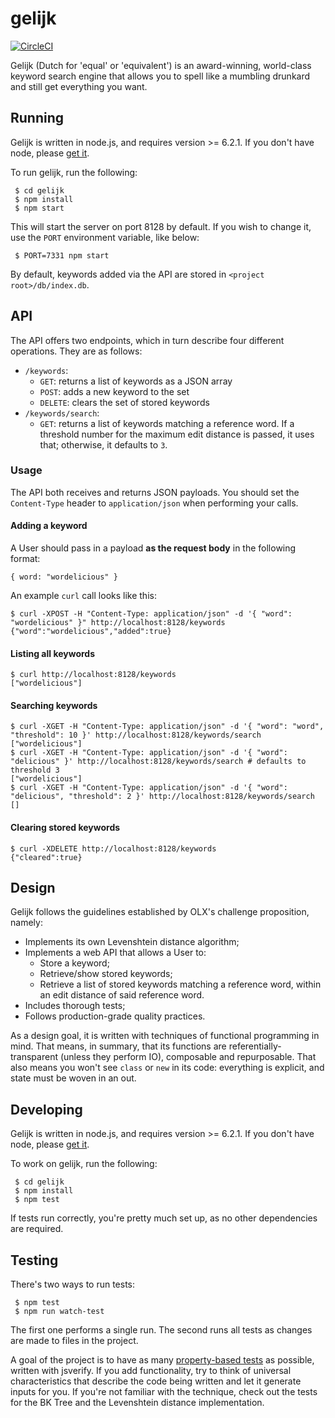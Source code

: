 # gelijk

[![CircleCI](https://circleci.com/bb/dodecaphonic/gelijk.svg?style=svg)](https://circleci.com/bb/dodecaphonic/gelijk)

Gelijk (Dutch for 'equal' or 'equivalent') is an award-winning, world-class keyword search engine that allows you to spell like a mumbling drunkard and still get everything you want.

## Running

Gelijk is written in node.js, and requires version >= 6.2.1. If you don't have node, please [get it][nodejs].

To run gelijk, run the following:

     $ cd gelijk
     $ npm install
     $ npm start

This will start the server on port 8128 by default. If you wish to change it, use the `PORT` environment variable, like below:

     $ PORT=7331 npm start
     
By default, keywords added via the API are stored in `<project root>/db/index.db`.

## API

The API offers two endpoints, which in turn describe four different operations. They are as follows:

- `/keywords`:
    - `GET`: returns a list of keywords as a JSON array
    - `POST`: adds a new keyword to the set
    - `DELETE`: clears the set of stored keywords
- `/keywords/search`:
    - `GET`: returns a list of keywords matching a reference word. If a threshold number for the maximum edit distance is passed, it uses that; otherwise, it defaults to `3`.
  
### Usage

The API both receives and returns JSON payloads. You should set the `Content-Type` header to `application/json` when performing your calls.

#### Adding a keyword

A User should pass in a payload **as the request body** in the following format:

    { word: "wordelicious" }
     
An example `curl` call looks like this:

    $ curl -XPOST -H "Content-Type: application/json" -d '{ "word": "wordelicious" }" http://localhost:8128/keywords
    {"word":"wordelicious","added":true}
    
#### Listing all keywords

    $ curl http://localhost:8128/keywords
    ["wordelicious"]
    
#### Searching keywords

    $ curl -XGET -H "Content-Type: application/json" -d '{ "word": "word", "threshold": 10 }' http://localhost:8128/keywords/search
    ["wordelicious"]
    $ curl -XGET -H "Content-Type: application/json" -d '{ "word": "delicious" }' http://localhost:8128/keywords/search # defaults to threshold 3
    ["wordelicious"]
    $ curl -XGET -H "Content-Type: application/json" -d '{ "word": "delicious", "threshold": 2 }' http://localhost:8128/keywords/search
    []

#### Clearing stored keywords

    $ curl -XDELETE http://localhost:8128/keywords
    {"cleared":true}
    
## Design

Gelijk follows the guidelines established by OLX's challenge proposition, namely:

- Implements its own Levenshtein distance algorithm;
- Implements a web API that allows a User to:
  - Store a keyword;
  - Retrieve/show stored keywords;
  - Retrieve a list of stored keywords matching a reference word, within an edit distance of said reference word.
- Includes thorough tests;
- Follows production-grade quality practices.

As a design goal, it is written with techniques of functional programming in mind. That means, in summary, that its functions are referentially-transparent (unless they perform IO), composable and repurposable. That also means you won't see `class` or `new` in its code: everything is explicit, and state must be woven in an out.

## Developing

Gelijk is written in node.js, and requires version >= 6.2.1. If you don't have node, please [get it][nodejs].

To work on gelijk, run the following:

     $ cd gelijk
     $ npm install
     $ npm test

If tests run correctly, you're pretty much set up, as no other dependencies are required.

## Testing

There's two ways to run tests:

     $ npm test
     $ npm run watch-test
     
The first one performs a single run. The second runs all tests as changes are made to files in the project.

A goal of the project is to have as many [property-based tests][proptests] as possible, written with jsverify. If you add functionality, try to think of universal characteristics that describe the code being written and let it generate inputs for you. If you're not familiar with the technique, check out the tests for the BK Tree and the Levenshtein distance implementation.

[nodejs]: https://nodejs.org
[proptests]: http://blog.jessitron.com/2013/04/property-based-testing-what-is-it.html

